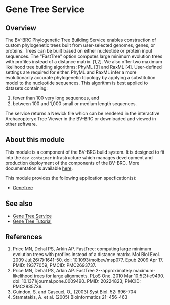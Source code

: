 # Gene Tree Service

## Overview

The BV-BRC Phylogenetic Tree Building Service enables construction of custom phylogenetic trees built from user-selected genomes, genes, or proteins. Trees can be built based on either nucleotide or protein input sequences. The "FastTree" option computes large minimum evolution trees with profiles instead of a distance matrix. [1,2]. We also offer two maximum likelihood tree building algorithms: PhyML [3] and RaxML [4]. User-defined settings are required for either. PhyML and RaxML infer a more evolutionarily accurate phylogenetic topology by applying a substitution model to the nucleotide sequences. This algorithm is best applied to datasets containing: 
1) fewer than 100 very long sequences, and
2) between 100 and 1,000 small or medium length sequences.

The service returns a Newick file which can be rendered in the interactive Archaeopteryx Tree Viewer in the BV-BRC or downloaded and viewed in other software.   



## About this module

This module is a component of the BV-BRC build system. It is designed to fit into the
`dev_container` infrastructure which manages development and production deployment of
the components of the BV-BRC. More documentation is available [here](https://github.com/BV-BRC/dev_container/tree/master/README.md).

This module provides the following application specfication(s):
* [GeneTree](app_specs/GeneTree.md)


## See also

* [Gene Tree Service](https://www.bv-brc.org/docs/https://bv-brc.org/app/GeneTree.html)
* [Gene Tree Tutorial](https://www.bv-brc.org/docs//tutorial/genetree/genetree.html)



## References

1.	Price MN, Dehal PS, Arkin AP. FastTree: computing large minimum evolution trees with profiles instead of a distance matrix. Mol Biol Evol. 2009 Jul;26(7):1641-50. doi: 10.1093/molbev/msp077. Epub 2009 Apr 17. PMID: 19377059; PMCID: PMC2693737. 
2.	Price MN, Dehal PS, Arkin AP. FastTree 2--approximately maximum-likelihood trees for large alignments. PLoS One. 2010 Mar 10;5(3):e9490. doi: 10.1371/journal.pone.0009490. PMID: 20224823; PMCID: PMC2835736.
3.	Guindon, S. and Gascuel, O., (2003) Syst Biol. 52: 696-704  
4.	Stamatakis, A. et al. (2005) Bioinformatics 21: 456-463

